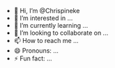 - 👋 Hi, I’m @Chrispineke
- 👀 I’m interested in ...
- 🌱 I’m currently learning ...
- 💞️ I’m looking to collaborate on ...
- 📫 How to reach me ...
- 😄 Pronouns: ...
- ⚡ Fun fact: ...

<!---
Chrispineke/Chrispineke is a ✨ special ✨ repository because its `README.md` (this file) appears on your GitHub profile.
You can click the Preview link to take a look at your changes.
--->
